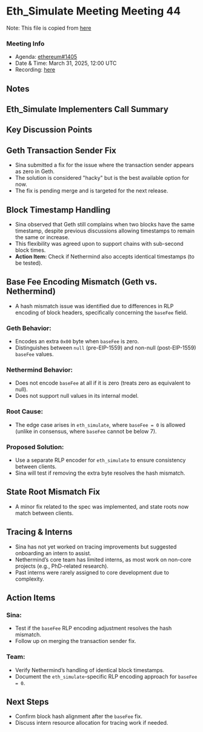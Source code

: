 # Eth_Simulate Meeting Meeting 44
Note: This file is copied from [here](https://github.com/ethereum/pm/issues/1405)

### Meeting Info

- Agenda: [ethereum#1405](https://github.com/ethereum/pm/issues/1405#issue-2943334088)
- Date & Time: March 31, 2025, 12:00 UTC
- Recording: [here](https://youtu.be/O6fHpZlVLcs?si=oyz2tWwBrgLs3F0D)
## Notes
## Eth_Simulate Implementers Call Summary  

## Key Discussion Points

## Geth Transaction Sender Fix
- Sina submitted a fix for the issue where the transaction sender appears as zero in Geth.
- The solution is considered "hacky" but is the best available option for now.
- The fix is pending merge and is targeted for the next release.

## Block Timestamp Handling
- Sina observed that Geth still complains when two blocks have the same timestamp, despite previous discussions allowing timestamps to remain the same or increase.
- This flexibility was agreed upon to support chains with sub-second block times.
- **Action Item:** Check if Nethermind also accepts identical timestamps (to be tested).

## Base Fee Encoding Mismatch (Geth vs. Nethermind)
- A hash mismatch issue was identified due to differences in RLP encoding of block headers, specifically concerning the `baseFee` field.

### Geth Behavior:
- Encodes an extra `0x00` byte when `baseFee` is zero.
- Distinguishes between `null` (pre-EIP-1559) and non-null (post-EIP-1559) `baseFee` values.

### Nethermind Behavior:
- Does not encode `baseFee` at all if it is zero (treats zero as equivalent to null).
- Does not support null values in its internal model.

### Root Cause:
- The edge case arises in `eth_simulate`, where `baseFee = 0` is allowed (unlike in consensus, where `baseFee` cannot be below 7).

### Proposed Solution:
- Use a separate RLP encoder for `eth_simulate` to ensure consistency between clients.
- Sina will test if removing the extra byte resolves the hash mismatch.

## State Root Mismatch Fix
- A minor fix related to the spec was implemented, and state roots now match between clients.

## Tracing & Interns
- Sina has not yet worked on tracing improvements but suggested onboarding an intern to assist.
- Nethermind’s core team has limited interns, as most work on non-core projects (e.g., PhD-related research).
- Past interns were rarely assigned to core development due to complexity.

## Action Items

### Sina:
- Test if the `baseFee` RLP encoding adjustment resolves the hash mismatch.
- Follow up on merging the transaction sender fix.

### Team:
- Verify Nethermind’s handling of identical block timestamps.
- Document the `eth_simulate`-specific RLP encoding approach for `baseFee = 0`.

## Next Steps
- Confirm block hash alignment after the `baseFee` fix.
- Discuss intern resource allocation for tracing work if needed.
